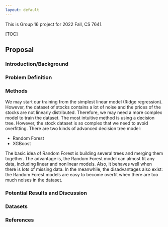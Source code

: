 ```yaml
---
layout: default
---
```


This is Group 16 project for 2022 Fall, CS 7641.

[TOC]

## Proposal


### Introduction/Background

### Problem Definition


### Methods

We may start our training from the simplest linear model (Ridge regression). However, the dataset of stocks contains a lot of noise and the prices of the stocks are not linearly distributed. Therefore, we may need a more complex model to train the dataset.
The most intuitive method is using a decision tree. However, the stock dataset is so complex that we need to avoid overfitting. There are two kinds of advanced decision tree model:

+ Random Forest
+ XGBoost

The basic idea of Random Forest is building several trees and merging them together. The advantage is, the Random Forest model can almost fit any data, including linear and nonlinear models. Also, it behaves well when there is lots of missing data. In the meanwhile, the disadvantages also exist: the Random Forest models are easy to become overfit when there are too much noises in the dataset.



### Potential Results and Discussion

### Datasets

### References

